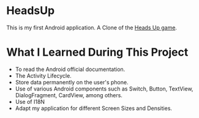 # HeadsUp

This is my first Android application. A Clone of the [Heads Up game](https://play.google.com/store/apps/details?id=com.wb.headsup&hl=es).



# What I Learned During This Project

* To read the Android official documentation.
* The Activity Lifecycle.
* Store data permanently on the user's phone.
* Use of various Android components such as Switch, Button, TextView, DialogFragment, CardView, among others.
* Use of I18N
* Adapt my application for different Screen Sizes and Densities.
